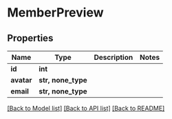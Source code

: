 # MemberPreview


## Properties

Name | Type | Description | Notes
------------ | ------------- | ------------- | -------------
**id** | **int** |  | 
**avatar** | **str, none_type** |  | 
**email** | **str, none_type** |  | 

[[Back to Model list]](../#documentation-for-models) [[Back to API list]](../#documentation-for-api-endpoints) [[Back to README]](../)


